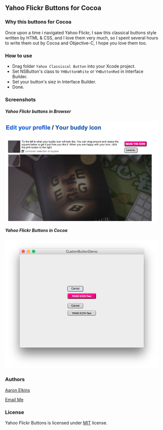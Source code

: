 ## Yahoo Flickr Buttons for Cocoa

### Why this buttons for Cocoa

Once upon a time i navigated Yahoo Flickr, I saw this classical buttons style written by HTML & CSS, and I love them very much, so I spent several hours to write them out by Cocoa and Objective-C, I hope you love them too.

### How to use

- Drag folder `Yahoo Classiscal Button` into your Xcode project.
- Set NSButton's class to `YHButtonWhite` or `YHButtonRed` in Interface Builder.
- Set your button's siez in Interface Builder.
- Done.

### Screenshots

##### Yahoo Flickr buttons in Browser 
![image](https://raw.githubusercontent.com/aaron-elkins/YahooClassicalButton/master/YahooFlickrClassicalButtons.png)

##### Yahoo Flickr Buttons in Cocoa
![image](https://raw.githubusercontent.com/aaron-elkins/YahooClassicalButton/master/YahooClassicalButtonDemo.png)

### Authors

[Aaron Elkins](http://blog.pixelegg.me)

[Email Me](mailto:threcius@yahoo.com)

### License

Yahoo Flickr Buttons is licensed under [MIT](http://opensource.org/licenses/MIT) license.